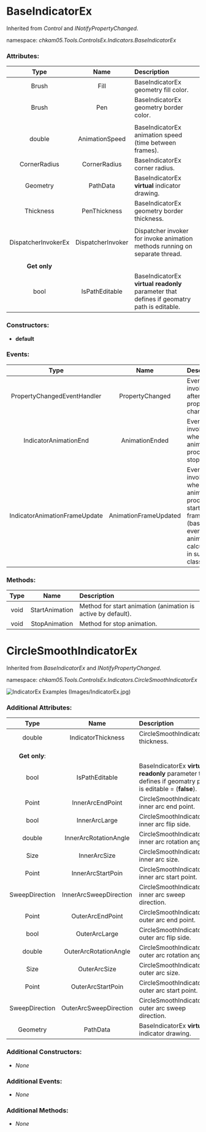 # BaseIndicatorEx
Inherited from _Control_ and _INotifyPropertyChanged_.  

namespace: _chkam05.Tools.ControlsEx.Indicators.BaseIndicatorEx_  

### Attributes:

| Type                | Name              | Description |
|:-------------------:|:-----------------:|:------------|
| Brush               | Fill              | BaseIndicatorEx geometry fill color. |
| Brush               | Pen               | BaseIndicatorEx geometry border color. |
|||
| double              | AnimationSpeed    | BaseIndicatorEx animation speed (time between frames). |
| CornerRadius        | CornerRadius      | BaseIndicatorEx corner radius. |
| Geometry            | PathData          | BaseIndicatorEx **virtual** indicator drawing. |
| Thickness           | PenThickness      | BaseIndicatorEx geometry border thickness. |
|||
| DispatcherInvokerEx | DispatcherInvoker | Dispatcher invoker for invoke animation methods running on separate thread. |
|||
| **Get only**        ||
| bool                | IsPathEditable    | BaseIndicatorEx **virtual readonly** parameter that defines if geomatry path is editable. |

### Constructors: 

- **default**  

### Events: 

| Type                          | Name                  | Description |
|:-----------------------------:|:---------------------:|:------------|
| PropertyChangedEventHandler   | PropertyChanged       | Event invoked after property changed. |
| IndicatorAnimationEnd         | AnimationEnded        | Event invoked when animation process stops. |
| IndicatorAnimationFrameUpdate | AnimationFrameUpdated | Event invoked when animation process start next frame (basicly event for animation calculations in sub classes). |

### Methods: 

| Type  | Name           | Description |
|:-----:|:--------------:|:------------|
| void  | StartAnimation | Method for start animation (animation is active by default). |
| void  | StopAnimation  | Method for stop animation. |


# CircleSmoothIndicatorEx
Inherited from _BaseIndicatorEx_ and _INotifyPropertyChanged_.  

namespace: _chkam05.Tools.ControlsEx.Indicators.CircleSmoothIndicatorEx_  

![IndicatorEx Examples (Images/IndicatorEx.jpg)](../Images/IndicatorEx.jpg)  

### Additional Attributes:

| Type           | Name                   | Description |
|:--------------:|:----------------------:|:------------|
| double         | IndicatorThickness     | CircleSmoothIndicatorEx thickness. |
|||
|||
| **Get only**:  ||
| bool           | IsPathEditable         | BaseIndicatorEx **virtual readonly** parameter that defines if geomatry path is editable = (**false**). |
| Point          | InnerArcEndPoint       | CircleSmoothIndicatorEx inner arc end point. |
| bool           | InnerArcLarge          | CircleSmoothIndicatorEx inner arc flip side. |
| double         | InnerArcRotationAngle  | CircleSmoothIndicatorEx inner arc rotation angle. |
| Size           | InnerArcSize           | CircleSmoothIndicatorEx inner arc size. |
| Point          | InnerArcStartPoin      | CircleSmoothIndicatorEx inner arc start point. |
| SweepDirection | InnerArcSweepDirection | CircleSmoothIndicatorEx inner arc sweep direction. |
| Point          | OuterArcEndPoint       | CircleSmoothIndicatorEx outer arc end point. |
| bool           | OuterArcLarge          | CircleSmoothIndicatorEx outer arc flip side. |
| double         | OuterArcRotationAngle  | CircleSmoothIndicatorEx outer arc rotation angle. |
| Size           | OuterArcSize           | CircleSmoothIndicatorEx outer arc size. |
| Point          | OuterArcStartPoin      | CircleSmoothIndicatorEx outer arc start point. |
| SweepDirection | OuterArcSweepDirection | CircleSmoothIndicatorEx outer arc sweep direction. |
| Geometry       | PathData               | BaseIndicatorEx **virtual** indicator drawing. |

### Additional Constructors: 

- _None_  

### Additional Events: 

- _None_  

### Additional Methods: 

- _None_  
